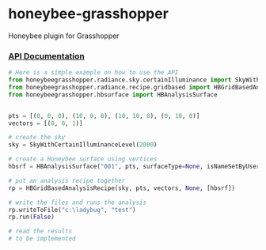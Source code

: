 # honeybee-grasshopper
Honeybee plugin for Grasshopper

### [API Documentation](http://ladybug-analysis-tools.github.io/honeybee-grasshopper/doc/)

```python
# Here is a simple example on how to use the API
from honeybeegrasshopper.radiance.sky.certainIlluminance import SkyWithCertainIlluminanceLevel
from honeybeegrasshopper.radiance.recipe.gridbased import HBGridBasedAnalysisRecipe
from honeybeegrasshopper.hbsurface import HBAnalysisSurface


pts = [(0, 0, 0), (10, 0, 0), (10, 10, 0), (0, 10, 0)]
vectors = [(0, 0, 1)]

# create the sky
sky = SkyWithCertainIlluminanceLevel(2000)

# create a Honeybee surface using vertices
hbsrf = HBAnalysisSurface("001", pts, surfaceType=None, isNameSetByUser=True)

# put an analysis recipe together
rp = HBGridBasedAnalysisRecipe(sky, pts, vectors, None, [hbsrf])

# write the files and runs the analysis
rp.writeToFile("c:\ladybug", "test")
rp.run(False)

# read the results
# to be implemented
```